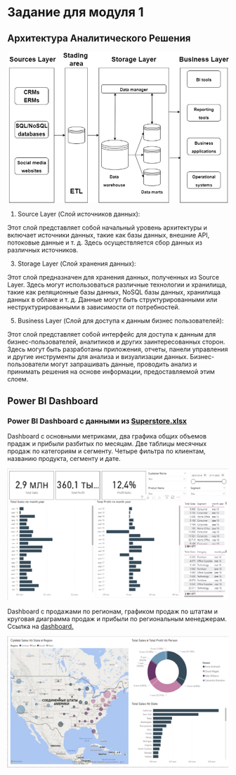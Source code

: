# Задание для модуля 1

## Архитектура Аналитического Решения

![Image alt](https://github.com/EsSanches/datalearn/blob/main/de101/module01/Архитектура%20Аналитического%20Решения.png)

1. Source Layer (Слой источников данных):
   
Этот слой представляет собой начальный уровень архитектуры и включает источники данных, такие как базы данных, внешние API, потоковые данные и т. д.
Здесь осуществляется сбор данных из различных источников.

3. Storage Layer (Слой хранения данных):
   
Этот слой предназначен для хранения данных, полученных из Source Layer.
Здесь могут использоваться различные технологии и хранилища, такие как реляционные базы данных, NoSQL базы данных, хранилища данных в облаке и т. д.
Данные могут быть структурированными или неструктурированными в зависимости от потребностей.

5. Business Layer (Слой для доступа к данным бизнес пользователей):
   
Этот слой представляет собой интерфейс для доступа к данным для бизнес-пользователей, аналитиков и других заинтересованных сторон.
Здесь могут быть разработаны приложения, отчеты, панели управления и другие инструменты для анализа и визуализации данных.
Бизнес-пользователи могут запрашивать данные, проводить анализ и принимать решения на основе информации, предоставляемой этим слоем.


## Power BI Dashboard
### Power BI Dashboard с данными из [Superstore.xlsx](https://github.com/EsSanches/datalearn/blob/main/de101/module01/Sample%20-%20Superstore.xlsx)

Dashboard с основными метриками, два графика общих объемов прадаж и прибыли разбитых по месяцам. Две таблицы месячных продаж по категориям и сегменту. Четыре фильтра по клиентам, названию продукта, сегменту и дате. 

![Image alt](https://github.com/EsSanches/datalearn/blob/main/de101/module01/отчет%20BI_1.png)


Dashboard с продажами по регионам, графиком продаж по штатам и круговая диаграмма продаж и прибыли по региональным менеджерам. Ссылка на [dashboard.](https://github.com/EsSanches/datalearn/blob/main/de101/module01/learn%20data1.pbix)

![Image alt](https://github.com/EsSanches/datalearn/blob/main/de101/module01/отчет%20BI_2.png)


